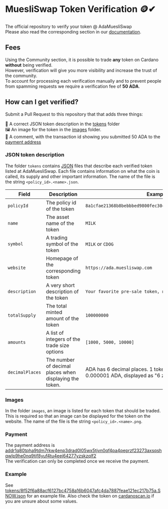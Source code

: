 # MuesliSwap Token Verification 🪙✔

The official repository to verify your token @ AdaMuesliSwap  
Please also read the corresponding section in our [documentation](https://docs.muesliswap.com/cardano/community-tokens/token-verification).

## Fees
Using the Community section, it is possible to trade **any** token on Cardano **without** being verified.  
However, verification will give you more visibility and increase the trust of the community.  
To account for processing each verification manually and to prevent people from spamming requests we require a verification fee of **50 ADA**. 

## How can I get verified?
Submit a Pull Request to this repository that that adds three things: 

📄 A correct JSON token description in the [tokens](tokens) folder  
🖼️ An image for the token in the [images](images) folder.  
💸 A comment, with the transaction id showing you submitted 50 ADA to the [payment address](https://cardanoscan.io/address/01deb0dfa55b77e1d9d5ccc3168fad7fdf471a8b9326f026a1ed43908c495455e8f4d0042e077c25be5f30157249c9c4d57cae732d555ef105)


### JSON token description

The folder `tokens` contains [JSON](https://en.wikipedia.org/wiki/JSON) files that describe each verified token listed at AdaMuesliSwap.
Each file contains information on what the coin is called, its supply and other important information.
The name of the file is the string `<policy_id>.<name>.json`.

| Field | Description | Example |
| ----- | ----------- | ------- |
| `policyId` | The policy id of the token | `8a1cfae21368b8bebbbed9800fec304e95cce39a2a57dc35e2e3ebaa` |
| `name` | The asset name of the token | `MILK` |
| `symbol` | A trading symbol of the token | `MILK` or `CDOG` |
| `website` | Homepage of the corresponding token | `https://ada.muesliswap.com` |
| `description` | A very short description of the token | `Your favorite pre-sale token, making you stronger` |
| `totalSupply` | The total minted amount of the token | `100000000` |
| `amounts` | A list of integers of the trade size options |`[1000, 5000, 10000]` |
| `decimalPlaces` | The number of decimal places when displaying the token. | ADA has 6 decimal places. 1 token = 1 Lovelace = 0.000001 ADA, displayed as "6 zeroes" |

### Images

In the folder `images`, an image is listed for each token that should be traded.
This is required so that an image can be displayed for the token on the website.
The name of the file is the string `<policy_id>.<name>.png`.

### Payment

The payment address is [addr1q80tpha9tdm7rkw4enp3drad0l05wx5tjvn0qf4pa4peprzf23273axsqshqwlp9he0nq9tjf8yuf4tu4eej64277yzskzqlf2](https://cardanoscan.io/address/01deb0dfa55b77e1d9d5ccc3168fad7fdf471a8b9326f026a1ed43908c495455e8f4d0042e077c25be5f30157249c9c4d57cae732d555ef105)  
The verification can only be completed once we receive the payment.

### Example  

See [tokens/8f52f6a88acf6127bc4758a16b6047afc4da7887feae121ec217b75a.SNOW.json](tokens/8f52f6a88acf6127bc4758a16b6047afc4da7887feae121ec217b75a.SNOW.json) for an example file.
Also check the token on [cardanoscan.io](https://cardanoscan.io/token/8a1cfae21368b8bebbbed9800fec304e95cce39a2a57dc35e2e3ebaa4d494c4b) if you are unsure about some values.
